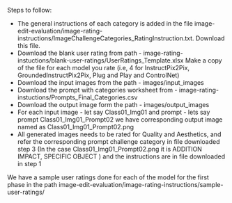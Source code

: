 Steps to follow:
- The general instructions of each category is added in the file image-edit-evaluation/image-rating-instructions/ImageChallengeCategories_RatingInstruction.txt. Download this file.
- Download the blank user rating from path - image-rating-instuctions/blank-user-ratings/UserRatings_Template.xlsx Make a copy of the file for each model you rate (i.e, 4 for InstructPix2Pix, GroundedInstructPix2Pix, Plug and Play and ControlNet)
- Download the input images from the path - images/input_images
- Download the prompt with categories worksheet from - image-rating-instuctions/Prompts_Final_Categories.csv
- Download the output image form the path - images/output_images
- For each input image - let say Class01_Img01 and prompt - lets say prompt Class01_Img01_Prompt02 we have corresponding output image named as Class01_Img01_Prompt02.png
- All generated images needs to be rated for Quality and Aesthetics, and refer the corresponding prompt challenge category in file downloaded step 3 (In the case Class01_Img01_Prompt02.png it is ADDITION IMPACT, SPECIFIC OBJECT ) and the instructions are in file downloaded in step 1

We have a sample user ratings done for each of the model for the first phase in the path image-edit-evaluation/image-rating-instructions/sample-user-ratings/
